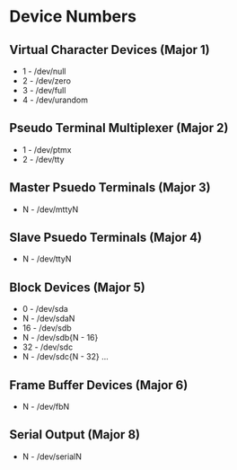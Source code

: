 # Device Numbers

## Virtual Character Devices (Major 1)

-   1 - /dev/null
-   2 - /dev/zero
-   3 - /dev/full
-   4 - /dev/urandom

## Pseudo Terminal Multiplexer (Major 2)

-   1 - /dev/ptmx
-   2 - /dev/tty

## Master Psuedo Terminals (Major 3)

-   N - /dev/mttyN

## Slave Psuedo Terminals (Major 4)

-   N - /dev/ttyN

## Block Devices (Major 5)

-   0 - /dev/sda
-   N - /dev/sdaN
-   16 - /dev/sdb
-   N - /dev/sdb{N - 16}
-   32 - /dev/sdc
-   N - /dev/sdc{N - 32}
    ...

## Frame Buffer Devices (Major 6)

-   N - /dev/fbN

## Serial Output (Major 8)

-   N - /dev/serialN
